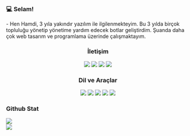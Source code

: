 <h3>💻 Selam!</h3> 
- Hen Hamdi, 3 yıla yakındır yazılım ile ilgilenmekteyim. Bu 3 yılda birçok topluluğu yönetip yönetime yardım edecek botlar geliştirdim. Şuanda daha çok web tasarım ve programlama üzerinde çalışmaktayım.

<div align="center">
<h3>İletişim</h3>
<a href="https://discord.com/users/982223125724954684" target"blank_"><img src="https://img.shields.io/badge/discord%20-111111.svg?&style=for-the-badge&logo=discord&logoColor=white"></a>
<a href="https://www.youtube.com/@hamdibicr" target"blank_"><img src="https://img.shields.io/badge/youtube%20-111111.svg?&style=for-the-badge&logo=youtube&logoColor=white"></a>
<a href="https://www.instagram.com/hamdibicr" target"blank_"><img src="https://img.shields.io/badge/instagram%20-111111.svg?&style=for-the-badge&logo=instagram&logoColor=white"></a>
<a href="https://github.com/hamdibicr" target"blank_"><img src="https://img.shields.io/badge/GitHub%20-111111.svg?&style=for-the-badge&logo=github&logoColor=white"></a>
</div>


<div align="center">
<h3>Dil ve Araçlar</h3>
<a <img src="https://img.shields.io/badge/JavaScript%20-111111.svg?&style=for-the-badge&logo=JavaScript&logoColor=white"> </a>

<img src="https://img.shields.io/badge/Node.js%20-111111.svg?&style=for-the-badge&logo=Node.js&logoColor=white">
<img src="https://img.shields.io/badge/Python%20-111111.svg?&style=for-the-badge&logo=Python&logoColor=white">
<img src="https://img.shields.io/badge/Discord.Js%20-111111.svg?&style=for-the-badge&logo=Discord.Js&logoColor=white">
<img src="https://img.shields.io/badge/HTML5%20-111111.svg?&style=for-the-badge&logo=HTML5&logoColor=white">
<img src="https://img.shields.io/badge/CSS%20-111111.svg?&style=for-the-badge&logo=CSS3&logoColor=white">
</div>


<div >
<h3>Github Stat</h3>
 <div><img src="https://komarev.com/ghpvc/?username=hamdibicr&&label=PROFILE+VIEWS&color=grey"/></div>
   <a href="https://github.com/hamdibicr" target="_blank">
      <img src="https://github-readme-stats.vercel.app/api/?username=hamdibicr&show_icons=true&title_color=fff&icon_color=79ff97&text_color=9f9f9f&bg_color=151515">
   </a>
</div>
